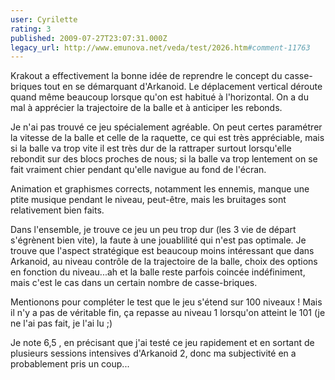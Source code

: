 ```yaml
---
user: Cyrilette
rating: 3
published: 2009-07-27T23:07:31.000Z
legacy_url: http://www.emunova.net/veda/test/2026.htm#comment-11763
---
```

Krakout a effectivement la bonne idée de reprendre le concept du casse-briques tout en se démarquant d'Arkanoid.
Le déplacement vertical déroute quand même beaucoup lorsque qu'on est habitué à l'horizontal. On a du mal à apprécier la trajectoire de la balle et à anticiper les rebonds.

Je n'ai pas trouvé ce jeu spécialement agréable. On peut certes paramétrer la vitesse de la balle et celle de la raquette, ce qui est très appréciable, mais si la balle va trop vite il est très dur de la rattraper surtout lorsqu'elle rebondit sur des blocs proches de nous; si la balle va trop lentement on se fait vraiment chier pendant qu'elle navigue au fond de l'écran.

Animation et graphismes corrects, notamment les ennemis, manque une ptite musique pendant le niveau, peut-être, mais les bruitages sont relativement bien faits.

Dans l'ensemble, je trouve ce jeu un peu trop dur (les 3 vie de départ s'égrènent bien vite), la faute à une jouablilité qui n'est pas optimale. Je trouve que l'aspect stratégique est beaucoup moins intéressant que dans Arkanoid, au niveau contrôle de la trajectoire de la balle, choix des options en fonction du niveau...ah et la balle reste parfois coincée indéfiniment, mais c'est le cas dans un certain nombre de casse-briques.

Mentionons pour compléter le test que le jeu s'étend sur 100 niveaux !
Mais il n'y a pas de véritable fin, ça repasse au niveau 1 lorsqu'on atteint le 101 (je ne l'ai pas fait, je l'ai lu ;)

Je note 6,5 , en précisant que j'ai testé ce jeu rapidement et en sortant de plusieurs sessions intensives d'Arkanoid 2, donc ma subjectivité en a probablement pris un coup...